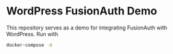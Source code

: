 # WordPress FusionAuth Demo

This repository serves as a demo for integrating FusionAuth with WordPress. Run with

```bash
docker-compose -d
```